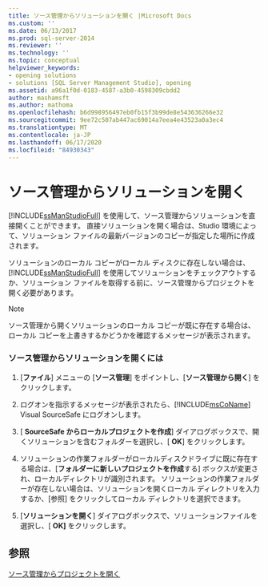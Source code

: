 ```yaml
---
title: ソース管理からソリューションを開く |Microsoft Docs
ms.custom: ''
ms.date: 06/13/2017
ms.prod: sql-server-2014
ms.reviewer: ''
ms.technology: ''
ms.topic: conceptual
helpviewer_keywords:
- opening solutions
- solutions [SQL Server Management Studio], opening
ms.assetid: a96a1f0d-0183-4587-a3b0-4598309cbdd2
author: mashamsft
ms.author: mathoma
ms.openlocfilehash: b6d998956497eb0fb15f3b99de8e543636266e32
ms.sourcegitcommit: 9ee72c507ab447ac69014a7eea4e43523a0a3ec4
ms.translationtype: MT
ms.contentlocale: ja-JP
ms.lasthandoff: 06/17/2020
ms.locfileid: "84930343"
---
```

# <a name="open-solutions-from-source-control"></a>ソース管理からソリューションを開く
  [!INCLUDE[ssManStudioFull](../includes/ssmanstudiofull-md.md)] を使用して、ソース管理からソリューションを直接開くことができます。 直接ソリューションを開く場合は、Studio 環境によって、ソリューション ファイルの最新バージョンのコピーが指定した場所に作成されます。  
  
 ソリューションのローカル コピーがローカル ディスクに存在しない場合は、[!INCLUDE[ssManStudioFull](../includes/ssmanstudiofull-md.md)] を使用してソリューションをチェックアウトするか、ソリューション ファイルを取得する前に、ソース管理からプロジェクトを開く必要があります。  
  
> [!NOTE]  
>  ソース管理から開くソリューションのローカル コピーが既に存在する場合は、ローカル コピーを上書きするかどうかを確認するメッセージが表示されます。  
  
### <a name="to-open-a-solution-from-source-control"></a>ソース管理からソリューションを開くには  
  
1.  [**ファイル**] メニューの [**ソース管理**] をポイントし、[**ソース管理から開く**] をクリックします。  
  
2.  ログオンを指示するメッセージが表示されたら、[!INCLUDE[msCoName](../includes/msconame-md.md)] Visual SourceSafe にログオンします。  
  
3.  [ **SourceSafe からローカルプロジェクトを作成**] ダイアログボックスで、開くソリューションを含むフォルダーを選択し、[ **OK**] をクリックします。  
  
4.  ソリューションの作業フォルダーがローカルディスクドライブに既に存在する場合は、[**フォルダーに新しいプロジェクトを作成**する] ボックスが変更され、ローカルディレクトリが識別されます。 ソリューションの作業フォルダーが存在しない場合は、ソリューションを開くローカル ディレクトリを入力するか、[参照] をクリックしてローカル ディレクトリを選択できます。  
  
5.  [**ソリューションを開く**] ダイアログボックスで、ソリューションファイルを選択し、[ **OK]** をクリックします。  
  
## <a name="see-also"></a>参照  
 [ソース管理からプロジェクトを開く](../../2014/database-engine/open-projects-from-source-control.md)  
  
  
